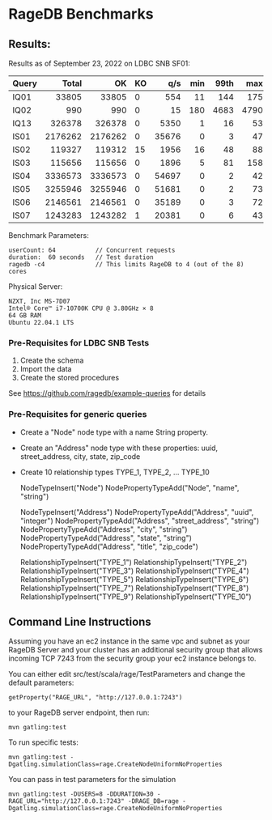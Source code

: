 # RageDB Benchmarks

## Results:

Results as of September 23, 2022 on LDBC SNB SF01:

| Query |   Total |      OK | KO  |   q/s | min | 99th |  max | mean |
|-------|--------:|--------:|-----|------:|----:|-----:|-----:|-----:|
| IQ01  |   33805 |   33805 | 0   |   554 |  11 |  144 |  175 |  114 |
| IQ02  |     990 |     990 | 0   |    15 | 180 | 4683 | 4790 | 4012 |
| IQ13  |  326378 |  326378 | 0   |  5350 |   1 |   16 |   53 |   12 |
| IS01  | 2176262 | 2176262 | 0   | 35676 |   0 |    3 |   47 |    2 |
| IS02  |  119327 |  119312 | 15  |  1956 |  16 |   48 |   88 |   32 |
| IS03  |  115656 |  115656 | 0   |  1896 |   5 |   81 |  158 |   33 |
| IS04  | 3336573 | 3336573 | 0   | 54697 |   0 |    2 |   42 |    1 |
| IS05  | 3255946 | 3255946 | 0   | 51681 |   0 |    2 |   73 |    1 |
| IS06  | 2146561 | 2146561 | 0   | 35189 |   0 |    3 |   72 |    2 |
| IS07  | 1243283 | 1243282 | 1   | 20381 |   0 |    6 |   43 |    3 |

Benchmark Parameters:

    userCount: 64           // Concurrent requests
    duration:  60 seconds   // Test duration
    ragedb -c4              // This limits RageDB to 4 (out of the 8) cores

Physical Server:

    NZXT, Inc MS-7D07
    Intel® Core™ i7-10700K CPU @ 3.80GHz × 8
    64 GB RAM
    Ubuntu 22.04.1 LTS

### Pre-Requisites for LDBC SNB Tests

1. Create the schema
2. Import the data
3. Create the stored procedures

See https://github.com/ragedb/example-queries for details

### Pre-Requisites for generic queries

- Create a "Node" node type with a name String property.
- Create an "Address" node type with these properties: uuid, street_address, city, state, zip_code
- Create 10 relationship types TYPE_1, TYPE_2, ... TYPE_10 


    NodeTypeInsert("Node")
    NodePropertyTypeAdd("Node", "name", "string")
    
    NodeTypeInsert("Address")
    NodePropertyTypeAdd("Address", "uuid", "integer")
    NodePropertyTypeAdd("Address", "street_address", "string")
    NodePropertyTypeAdd("Address", "city", "string")
    NodePropertyTypeAdd("Address", "state", "string")
    NodePropertyTypeAdd("Address", "title", "zip_code")
    
    RelationshipTypeInsert("TYPE_1")
    RelationshipTypeInsert("TYPE_2")
    RelationshipTypeInsert("TYPE_3")
    RelationshipTypeInsert("TYPE_4")
    RelationshipTypeInsert("TYPE_5")
    RelationshipTypeInsert("TYPE_6")
    RelationshipTypeInsert("TYPE_7")
    RelationshipTypeInsert("TYPE_8")
    RelationshipTypeInsert("TYPE_9")
    RelationshipTypeInsert("TYPE_10")





Command Line Instructions
-------------------------

Assuming you have an ec2 instance in the same vpc and subnet as your RageDB Server
and your cluster has an additional security group that allows incoming TCP 7243 from
the security group your ec2 instance belongs to.

You can either edit src/test/scala/rage/TestParameters and change the default parameters:

    getProperty("RAGE_URL", "http://127.0.0.1:7243")

to your RageDB server endpoint, then run:

    mvn gatling:test

To run specific tests:

    mvn gatling:test -Dgatling.simulationClass=rage.CreateNodeUniformNoProperties

You can pass in test parameters for the simulation

    mvn gatling:test -DUSERS=8 -DDURATION=30 -RAGE_URL="http://127.0.0.1:7243" -DRAGE_DB=rage -Dgatling.simulationClass=rage.CreateNodeUniformNoProperties

    